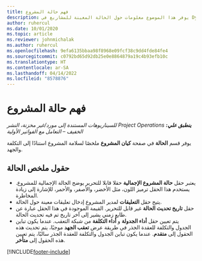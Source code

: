 ```yaml
---
title: فهم حالة المشروع
description: يوفر هذا الموضوع معلومات حول الحالة المعينة للمشاريع في Dynamics 365 Project Operations.
author: ruhercul
ms.date: 10/01/2020
ms.topic: article
ms.reviewer: johnmichalak
ms.author: ruhercul
ms.openlocfilehash: 9efa6135bbaa98f8968e09fcf38c9dd4fde84fe4
ms.sourcegitcommit: c0792bd65d92db25e0e8864879a19c4b93efb10c
ms.translationtype: HT
ms.contentlocale: ar-SA
ms.lasthandoff: 04/14/2022
ms.locfileid: "8578876"
---
```

# <a name="understand-project-status"></a>فهم حالة المشروع

_**ينطبق علي:** ‏‫Project Operations للسيناريوهات المستندة إلى مورد/غير مخزنة‬، ‏‫النشر الخفيف – التعامل مع الفواتير الأولية‬_


يوفر قسم **الحالة** في صفحة **كيان المشروع** ملخصًا لسلامة المشروع استنادًا إلى التكلفة والجهد.


## <a name="status-summary-fields"></a>حقول ملخص الحالة

- يعتبر حقل **حالة المشروع الإجمالية** حقلا قابلا للتحرير يوضح الحالة الإجمالية للمشروع. يستخدم هذا الحقل ترميز اللون، مثل الأخضر، والأصفر، والأحمر، للإشارة إلى زيادة المخاطرة. 
- يتيح حقل **التعليقات** لمدير المشروع إدخال تعليقات معينة حول الحالة. 
- حقل **تاريخ تحديث الحالة** غير قابل للتحرير. القيمة الموجودة في هذا الحقل عبارة عن طابع زمني يشير إلى آخر تاريخ تم فيه تحديث الحالة.
- يتم تعيين حقل **أداء الجدولة** و **أداء التكلفة** من شبكة التعقب. عندما يكون تباين الجدول والتكلفة للعقدة الجذر في طريقة عرض **تعقب الجهد** موجبًا، يتم تحديث هذه الحقول إلى **متقدم**. عندما يكون تباين الجدول والتكلفة للعقدة الجذر سالبًا، يتم تعيين هذه الحقول إلى **متأخر**.


[!INCLUDE[footer-include](../includes/footer-banner.md)]